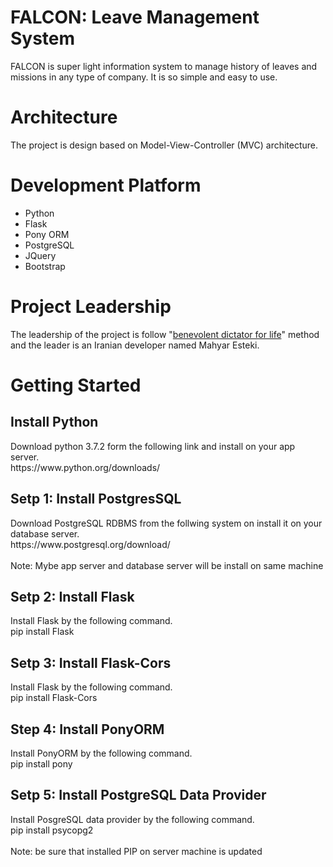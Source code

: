 # FALCON: Leave Management System
FALCON is super light information system to manage history of leaves and missions in any type of company. It is so simple and easy to use.

# Architecture
The project is design based on Model-View-Controller (MVC) architecture. 

# Development Platform
<ul>
  <li>Python</li>
  <li>Flask</li>
  <li>Pony ORM</li>
  <li>PostgreSQL</li>
  <li>JQuery</li>
  <li>Bootstrap</li>
</ul>

# Project Leadership
The leadership of the project is follow "<a href="https://en.wikipedia.org/wiki/Benevolent_dictator_for_life">benevolent dictator for life</a>" method and the leader is an Iranian developer named Mahyar Esteki.

# Getting Started
<h2>Install Python</h2>
Download python 3.7.2 form the following link and install on your app server.
<br/>
https://www.python.org/downloads/

<h2>Setp 1: Install PostgresSQL</h2>
Download PostgreSQL RDBMS from the follwing system on install it on your database server.
<br/>
https://www.postgresql.org/download/
<br/><br/>
Note: Mybe app server and database server will be install on same machine

<h2>Setp 2: Install Flask</h2>
Install Flask by the following command.
<br/>
pip install Flask

<h2>Setp 3: Install Flask-Cors</h2>
Install Flask by the following command.
<br/>
pip install Flask-Cors

<h2>Step 4: Install PonyORM</h2>
Install PonyORM by the following command.
<br/>
pip install pony

<h2>Setp 5: Install PostgreSQL Data Provider</h2>
Install PosgreSQL data provider by the following command.
<br/>
pip install psycopg2
<br/><br/>
Note: be sure that installed PIP on server machine is updated
